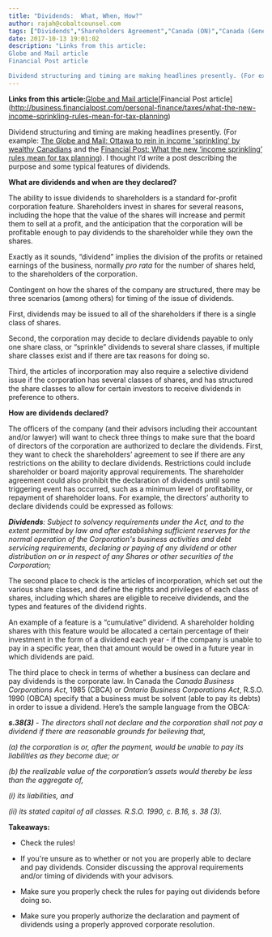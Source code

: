 ```yaml
---
title: "Dividends:  What, When, How?"
author: rajah@cobaltcounsel.com
tags: ["Dividends","Shareholders Agreement","Canada (ON)","Canada (General)"]
date: 2017-10-13 19:01:02
description: "Links from this article:
Globe and Mail article
Financial Post article

Dividend structuring and timing are making headlines presently. (For example:  The Globe and Mail:  Ottawa to rein in income 's..."
---
```


**Links from this article:**[Globe and Mail article](https://beta.theglobeandmail.com/news/politics/ottawa-to-cut-back-on-income-sprinkling-by-doctors-and-other-professionals/article35717410/?ref=http://www.theglobeandmail.com&amp;)[Financial Post article](http://business.financialpost.com/personal-finance/taxes/what-the-new-income-sprinkling-rules-mean-for-tax-planning)

Dividend structuring and timing are making headlines presently. (For example:  [The Globe and Mail:  Ottawa to rein in income 'sprinkling' by wealthy Canadians](https://beta.theglobeandmail.com/news/politics/ottawa-to-cut-back-on-income-sprinkling-by-doctors-and-other-professionals/article35717410/?ref=http://www.theglobeandmail.com&amp;) and the [Financial Post: What the new ‘income sprinkling’ rules mean for tax planning](http://business.financialpost.com/personal-finance/taxes/what-the-new-income-sprinkling-rules-mean-for-tax-planning)).  I thought I’d write a post describing the purpose and some typical features of dividends.

 

**What are dividends and when are they declared?**

The ability to issue dividends to shareholders is a standard for-profit corporation feature.  Shareholders invest in shares for several reasons, including the hope that the value of the shares will increase and permit them to sell at a profit, and the anticipation that the corporation will be profitable enough to pay dividends to the shareholder while they own the shares.

 

Exactly as it sounds, “dividend” implies the division of the profits or retained earnings of the business, normally *pro rata* for the number of shares held, to the shareholders of the corporation.

 

Contingent on how the shares of the company are structured, there may be three scenarios (among others) for timing of the issue of dividends.

 

First, dividends may be issued to all of the shareholders if there is a single class of shares.

 

Second, the corporation may decide to declare dividends payable to only one share class, or “sprinkle” dividends to several share classes, if multiple share classes exist and if there are tax reasons for doing so.

 

Third, the articles of incorporation may also require a selective dividend issue if the corporation has several classes of shares, and has structured the share classes to allow for certain investors to receive dividends in preference to others.

**How are dividends declared?**

The officers of the company (and their advisors including their accountant and/or lawyer) will want to check three things to make sure that the board of directors of the corporation are authorized to declare the dividends.  First, they want to check the shareholders’ agreement to see if there are any restrictions on the ability to declare dividends.  Restrictions could include shareholder or board majority approval requirements.  The shareholder agreement could also prohibit the declaration of dividends until some triggering event has occurred, such as a minimum level of profitability, or repayment of shareholder loans. For example, the directors’ authority to declare dividends could be expressed as follows:

 

***Dividends**: Subject to solvency requirements under the Act, and to the extent permitted by law and after establishing sufficient reserves for the normal operation of the Corporation's business activities and debt servicing requirements, declaring or paying of any dividend or other distribution on or in respect of any Shares or other securities of the Corporation;*

 

The second place to check is the articles of incorporation, which set out the various share classes, and define the rights and privileges of each class of shares, including which shares are eligible to receive dividends, and the types and features of the dividend rights.

An example of a feature is a “cumulative” dividend. A shareholder holding shares with this feature would be allocated a certain percentage of their investment in the form of a dividend each year - if the company is unable to pay in a specific year, then that amount would be owed in a future year in which dividends are paid.

 

The third place to check in terms of whether a business can declare and pay dividends is the corporate law.  In Canada the *Canada Business Corporations Act*, 1985 (CBCA) or *Ontario Business Corporations Act*, R.S.O. 1990 (OBCA) specify that a business must be solvent (able to pay its debts) in order to issue a dividend.  Here’s the sample language from the OBCA:

***s.38(3)** - The directors shall not declare and the corporation shall not pay a dividend if there are reasonable grounds for believing that,*

*(a) the corporation is or, after the payment, would be unable to pay its liabilities as they become due; or*

*(b) the realizable value of the corporation’s assets would thereby be less than the aggregate of,*

*(i) its liabilities, and*

*(ii) its stated capital of all classes.  R.S.O. 1990, c. B.16, s. 38 (3).*

 

**Takeaways:**

- Check the rules!

 

- If you're unsure as to whether or not you are properly able to declare and pay dividends. Consider discussing the approval requirements and/or timing of dividends with your advisors.

 

- Make sure you properly check the rules for paying out dividends before doing so.

 

- Make sure you properly authorize the declaration and payment of dividends using a properly approved corporate resolution.

